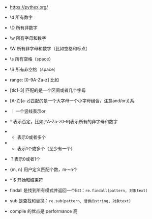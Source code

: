 - https://pythex.org/

- \d 所有数字
- \D 所有非数字
- \w 所有字母和数字
- \W 所有非字母和数字（比如空格和标点）
- \s 所有空格（space）
- \S 所有非空格（space）
- range: [0-9A-Za-z] 比如
- [tlc1-3] 匹配的是一个区间或者几个字母
- [A-Z][a-z]匹配的是一个大字母一个小字母组合，注意and/or关系
- ｜ 一个竖线表示or
- ^ 表示否定，比如[^A-Za-z0-9]表示所有的非字母和数字
- * 表示0或者多个
- + 表示1个或多个（至少有一个）
- ？表示0或者1个
- {m, n} 用户定义匹配个数，m～n个
- ^ $ 开始和结束符

- findall 是找到所有模式并返回一个list：`re.findall(pattern, 对象text)`
- sub 是查找和替换：`re.sub(pattern, 替换的string, 对象text)`
- compile 的优点是 performance 高
